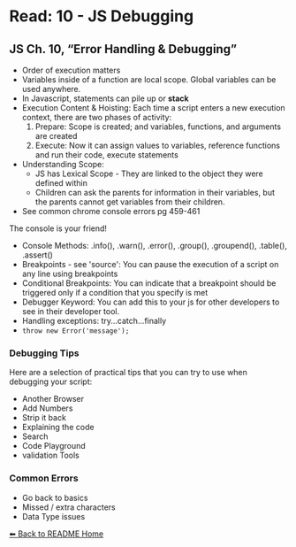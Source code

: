 # Read: 10 - JS Debugging

## JS Ch. 10, “Error Handling & Debugging”
* Order of execution matters
* Variables inside of a function are local scope. Global variables can be used anywhere. 
* In Javascript, statements can pile up or **stack**
* Execution Content & Hoisting: Each time a script enters a new execution context, there are two phases of activity:
  1. Prepare: Scope is created; and variables, functions, and arguments are created
  2. Execute: Now it can assign values to variables, reference functions and run their code, execute statements
* Understanding Scope:
  * JS has Lexical Scope - They are linked to the object they were defined within
  * Children can ask the parents for information in their variables, but the parents cannot get variables from their children. 
* See common chrome console errors pg 459-461

The console is your friend!
* Console Methods: .info(), .warn(), .error(), .group(), .groupend(), .table(), .assert()
* Breakpoints - see 'source': You can pause the execution of a script on any line using breakpoints
* Conditional Breakpoints: You can indicate that a breakpoint should be triggered only if a condition that you specify is met
* Debugger Keyword: You can add this to your js for other developers to see in their developer tool. 
* Handling exceptions: try...catch...finally
* `throw new Error('message');`
### Debugging Tips
Here are a selection of practical tips that you can try to use when debugging your script:
* Another Browser
* Add Numbers
* Strip it back
* Explaining the code
* Search
* Code Playground
* validation Tools
### Common Errors
* Go back to basics
* Missed / extra characters
* Data Type issues

[⬅ Back to README Home](README.md)
